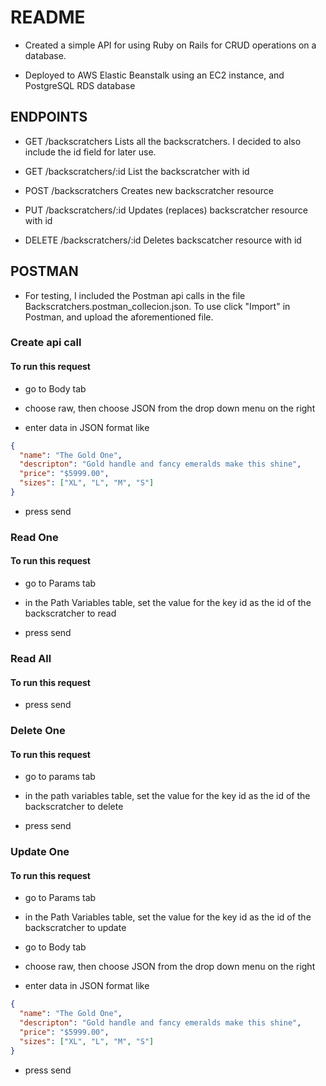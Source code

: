 # README

- Created a simple API for using Ruby on Rails for CRUD operations on a database.

- Deployed to AWS Elastic Beanstalk using an EC2 instance, and PostgreSQL RDS database

## ENDPOINTS

- GET /backscratchers
  Lists all the backscratchers. I decided to also include the id field for later use.

- GET /backscratchers/:id
  List the backscratcher with id

- POST /backscratchers
  Creates new backscratcher resource

- PUT /backscratchers/:id
  Updates (replaces) backscratcher resource with id

- DELETE /backscratchers/:id
  Deletes backscatcher resource with id

## POSTMAN

- For testing, I included the Postman api calls in the file Backscratchers.postman_collecion.json. To use click "Import" in Postman, and upload the aforementioned file.

### Create api call

#### To run this request

- go to Body tab

- choose raw, then choose JSON from the drop down menu on the right

- enter data in JSON format like

```json
{
  "name": "The Gold One",
  "descripton": "Gold handle and fancy emeralds make this shine",
  "price": "$5999.00",
  "sizes": ["XL", "L", "M", "S"]
}
```

- press send

### Read One

#### To run this request

- go to Params tab

- in the Path Variables table, set the value for the key id as the id of the backscratcher to read

- press send

### Read All

#### To run this request

- press send

### Delete One

#### To run this request

- go to params tab

- in the path variables table, set the value for the key id as the id of the backscratcher to delete

- press send

### Update One

#### To run this request

- go to Params tab

- in the Path Variables table, set the value for the key id as the id of the backscratcher to update

- go to Body tab

- choose raw, then choose JSON from the drop down menu on the right

- enter data in JSON format like

```json
{
  "name": "The Gold One",
  "descripton": "Gold handle and fancy emeralds make this shine",
  "price": "$5999.00",
  "sizes": ["XL", "L", "M", "S"]
}
```

- press send
